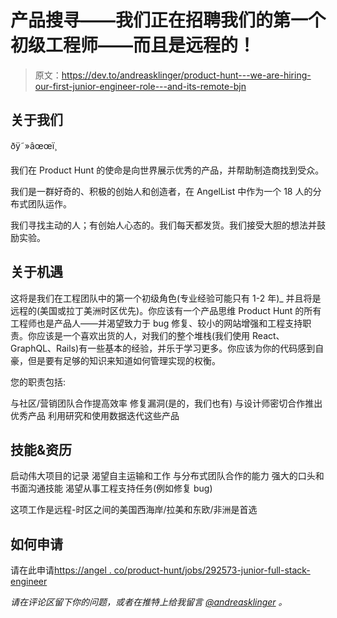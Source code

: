 # 产品搜寻——我们正在招聘我们的第一个初级工程师——而且是远程的！

> 原文：<https://dev.to/andreasklinger/product-hunt---we-are-hiring-our-first-junior-engineer-role---and-its-remote-bjn>

## 关于我们

ðÿ˜»âœœï¸

我们在 Product Hunt 的使命是向世界展示优秀的产品，并帮助制造商找到受众。

我们是一群好奇的、积极的创始人和创造者，在 AngelList 中作为一个 18 人的分布式团队运作。

我们寻找主动的人；有创始人心态的。我们每天都发货。我们接受大胆的想法并鼓励实验。

## 关于机遇

这将是我们在工程团队中的第一个初级角色(专业经验可能只有 1-2 年)_ 并且将是远程的(美国或拉丁美洲时区优先)。你应该有一个产品思维 Product Hunt 的所有工程师也是产品人——并渴望致力于 bug 修复、较小的网站增强和工程支持职责。你应该是一个喜欢出货的人，对我们的整个堆栈(我们使用 React、GraphQL、Rails)有一些基本的经验，并乐于学习更多。你应该为你的代码感到自豪，但是要有足够的知识来知道如何管理实现的权衡。

您的职责包括:

与社区/营销团队合作提高效率
修复漏洞(是的，我们也有)
与设计师密切合作推出优秀产品
利用研究和使用数据迭代这些产品

## 技能&资历

启动伟大项目的记录
渴望自主运输和工作
与分布式团队合作的能力
强大的口头和书面沟通技能
渴望从事工程支持任务(例如修复 bug)

这项工作是远程-时区之间的美国西海岸/拉美和东欧/非洲是首选

## 如何申请

请在此申请[https://angel . co/product-hunt/jobs/292573-junior-full-stack-engineer](https://angel.co/product-hunt/jobs/292573-junior-full-stack-engineer)

*请在评论区留下你的问题，或者在推特上给我留言 [@andreasklinger](https://dev.to/andreasklinger) 。*
